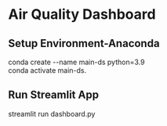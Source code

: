 # Air Quality Dashboard
## Setup Environment-Anaconda
conda create --name main-ds python=3.9<br>
conda activate main-ds.<br>

## Run Streamlit App
streamlit run dashboard.py<br>
